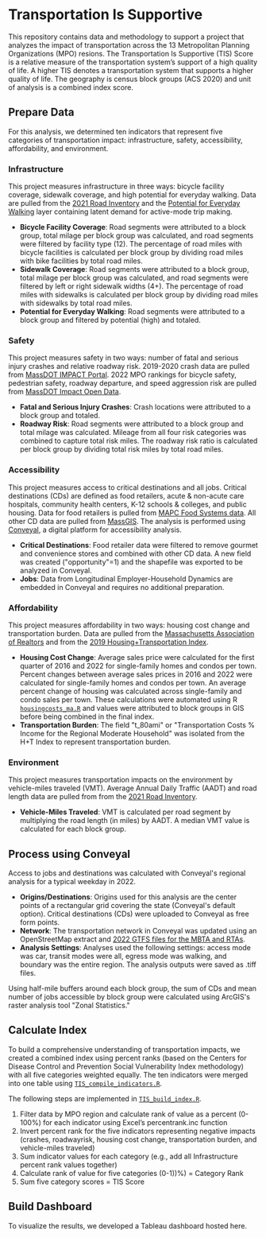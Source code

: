 # Transportation Is Supportive 
This repository contains data and methodology to support a project that analyzes the impact of transportation across the 13 Metropolitan Planning Organizations (MPO) resions. The Transportation Is Supportive (TIS) Score is a relative measure of the transportation system’s support of a high quality of life. A higher TIS denotes a transportation system that supports a higher quality of life. The geography is census block groups (ACS 2020) and unit of analysis is a combined index score.
## Prepare Data
For this analysis, we determined ten indicators that represent five categories of transportation impact: infrastructure, safety, accessibility, affordability, and environment. 
### Infrastructure
This project measures infrastructure in three ways: bicycle facility coverage, sidewalk coverage, and high potential for everyday walking. Data are pulled from the [2021 Road Inventory](https://massdot.maps.arcgis.com/home/item.html?id=342e8400ba3340c1bf5bf2b429ad8294#overview) and the [Potential for Everyday Walking](https://geo-massdot.opendata.arcgis.com/datasets/MassDOT::potential-for-everyday-biking-2022-update/about) layer containing latent demand for active-mode trip making.
- **Bicycle Facility Coverage**: Road segments were attributed to a block group, total milage per block group was calculated, and road segments were filtered by facility type (12). The percentage of road miles with bicycle facilities is calculated per block group by dividing road miles with bike facilities by total road miles. 
- **Sidewalk Coverage**: Road segments were attributed to a block group, total milage per block group was calculated, and road segments were filtered by left or right sidewalk widths (4+). The percentage of road miles with sidewalks is calculated per block group by dividing road miles with sidewalks by total road miles. 
- **Potential for Everyday Walking**: Road segments were attributed to a block group and filtered by potential (high) and totaled. 
### Safety
This project measures safety in two ways: number of fatal and serious injury crashes and relative roadway risk. 2019-2020 crash data are pulled from [MassDOT IMPACT Portal](https://apps.impact.dot.state.ma.us/cdv/). 2022 MPO rankings for bicycle safety, pedestrian safety, roadway departure, and speed aggression risk are pulled from [MassDOT Impact Open Data](https://massdot-impact-crashes-vhb.opendata.arcgis.com/). 
- **Fatal and Serious Injury Crashes**: Crash locations were attributed to a block group and totaled. 
- **Roadway Risk**: Road segments were attributed to a block group and total milage was calculated. Mileage from all four risk categories was combined to capture total risk miles. The roadway risk ratio is calculated per block group by dividing total risk miles by total road miles. 
### Accessibility 
This project measures access to critical destinations and all jobs. Critical destinations (CDs) are defined as food retailers, acute & non-acute care hospitals, community health centers, K-12 schools & colleges, and public housing. Data for food retailers is pulled from [MAPC Food Systems data](https://experience.arcgis.com/experience/f3de9dc909a54f89985c9df8c01723d7/page/Airtable/?%5B%E2%80%A6%5D16ece44-layer-43-FoodInsecurity_CensusTracts_updated%3A427). All other CD data are pulled from [MassGIS](https://www.mass.gov/info-details/massgis-data-layers). The analysis is performed using [Conveyal](https://conveyal.com/), a digital platform for accessibility analysis. 
- **Critical Destinations**: Food retailer data were filtered to remove gourmet and convenience stores and combined with other CD data. A new field was created ("opportunity"=1) and the shapefile was exported to be analyzed in Conveyal.
- **Jobs**: Data from Longitudinal Employer-Household Dynamics are embedded in Conveyal and requires no additional preparation. 
### Affordability 
This project measures affordability in two ways: housing cost change and transportation burden. Data are pulled from the [Massachusetts Association of Realtors](https://www.marealtor.com/market-data/#1611270997262-064e71dd-09e1) and from the [2019 Housing+Transportation Index](https://htaindex.cnt.org/download/data.php). 
- **Housing Cost Change**: Average sales price were calculated for the first quarter of 2016 and 2022 for single-family homes and condos per town. Percent changes between average sales prices in 2016 and 2022 were calculated for single-family homes and condos per town. An average percent change of housing was calculated across single-family and condo sales per town. These calculations were automated using R [``housingcosts_ma.R``](/analysis/housingcosts_ma.R) and values were attributed to block groups in GIS before being combined in the final index.  
- **Transportation Burden**: The field "t_80ami" or "Transportation Costs % Income for the Regional Moderate Household" was isolated from the H+T Index to represent transportation burden. 
### Environment
This project measures transportation impacts on the environment by vehicle-miles traveled (VMT). Average Annual Daily Traffic (AADT) and road length data are pulled from from the [2021 Road Inventory](https://massdot.maps.arcgis.com/home/item.html?id=342e8400ba3340c1bf5bf2b429ad8294#overview). 
- **Vehicle-Miles Traveled**: VMT is calculated per road segment by multiplying the road length (in miles) by AADT. A median VMT value is calculated for each block group.  
## Process using Conveyal
Access to jobs and destinations was calculated with Conveyal's regional analysis for a typical weekday in 2022. 
- **Origins/Destinations**: Origins used for this analysis are the center points of a rectangular grid covering the state (Conveyal's default option). Critical destinations (CDs) were uploaded to Conveyal as free form points. 
- **Network**: The transportation network in Conveyal was updated using an OpenStreetMap extract and [2022 GTFS files for the MBTA and RTAs](/analysis/conveyal).
- **Analysis Settings**: Analyses used the following settings: access mode was car, transit modes were all, egress mode was walking, and boundary was the entire region. The analysis outputs were saved as .tiff files.

Using half-mile buffers around each block group, the sum of CDs and mean number of jobs accessible by block group were calculated using ArcGIS's raster analysis tool "Zonal Statistics."
## Calculate Index
To build a comprehensive understanding of transportation impacts, we created a combined index using percent ranks (based on the Centers for Disease Control and Prevention Social Vulnerability Index methodology) with all five categories weighted equally. The ten indicators were merged into one table using [``TIS_compile_indicators.R``](/analysis/TIS_compile_indicators.R). 

The following steps are implemented in [``TIS_build_index.R``](/analysis/TIS_build_index.R).
1. Filter data by MPO region and calculate rank of value as a percent (0-100%) for each indicator using Excel’s percentrank.inc function
2. Invert percent rank for the five indicators representing negative impacts (crashes, roadwayrisk, housing cost change, transportation burden, and vehicle-miles traveled)
3. Sum indicator values for each category (e.g., add all Infrastructure percent rank values together)
4. Calculate rank of value for five categories (0-1))%) = Category Rank
5. Sum five category scores = TIS Score

## Build Dashboard
To visualize the results, we developed a Tableau dashboard hosted here. 

